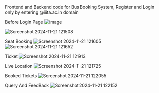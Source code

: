 Frontend and Backend code for Bus Booking System, Register and Login only by entering @iiita.ac.in domain.

Before Login Page
![image](https://github.com/user-attachments/assets/4848bc98-4f21-4033-9404-7bf3247e49d5)

![Screenshot 2024-11-21 121508](https://github.com/user-attachments/assets/15f9a309-7be0-4b36-b0b0-1a9d135d7e90)

Seat Booking
![Screenshot 2024-11-21 121605](https://github.com/user-attachments/assets/59de7882-7cdc-4787-8e17-51b538dc93fc)
![Screenshot 2024-11-21 121652](https://github.com/user-attachments/assets/9166ad61-b04c-4a02-ba43-a6ec59ceddfb)

Ticket
![Screenshot 2024-11-21 121913](https://github.com/user-attachments/assets/ed966920-df68-48a8-9fd9-ff6eb3fe8787)

Live Location
![Screenshot 2024-11-21 121725](https://github.com/user-attachments/assets/6665b045-a770-4826-8e64-19a50d0027d1)

Booked Tickets
![Screenshot 2024-11-21 122055](https://github.com/user-attachments/assets/19893314-39cb-4bbe-9092-a9bbf6721f2e)

Query And FeedBack
![Screenshot 2024-11-21 122152](https://github.com/user-attachments/assets/bdeb55a8-1b72-4b64-a3c7-1894c6b4e99e)











